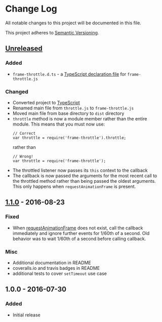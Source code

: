 # Change Log
All notable changes to this project will be documented in this file.

This project adheres to [Semantic Versioning](http://semver.org/).

## [Unreleased]
### Added
- `frame-throttle.d.ts` - a [TypeScript declaration file] for `frame-throttle.js`
### Changed
- Converted project to [TypeScript]
- Renamed main file from `throttle.js` to `frame-throttle.js`
- Moved main file from base directory to `dist` directory
- `throttle` method is now a module member rather than the entire module.
  This means that you must now use:
  ```
  // Correct
  var throttle = require('frame-throttle').throttle;
  ```
  rather than
  ```
  // Wrong!
  var throttle = require('frame-throttle');
  ```
- The throttled listener now passes its `this` context to the callback
- The callback is now passed the arguments for the most recent call to the
  throttled method rather than being passed the oldest arguments.
  This only happens when `requestAnimationFrame` is present.

## [1.1.0] - 2016-08-23
### Fixed
- When [requestAnimationFrame] does not exist, call the callback immediately
  and ignore further events for 1/60th of a second. Old behavior was to wait
  1/60th of a second before calling callback.

### Misc
- Additional documentation in README
- coveralls.io and travis badges in README
- additional tests to cover `setTimeout` use case

## 1.0.0 - 2016-07-30
### Added
- Initial release


[requestAnimationFrame]: https://developer.mozilla.org/en-US/docs/Web/API/window/requestAnimationFrame
[TypeScript]: http://www.typescriptlang.org
[TypeScript declaration file]: https://www.typescriptlang.org/docs/handbook/writing-declaration-files.html

[Unreleased]: https://github.com/pelotoncycle/frame-throttle/compare/v1.1.0...HEAD
[1.1.0]: https://github.com/pelotoncycle/frame-throttle/compare/v1.0.0...v1.1.0
